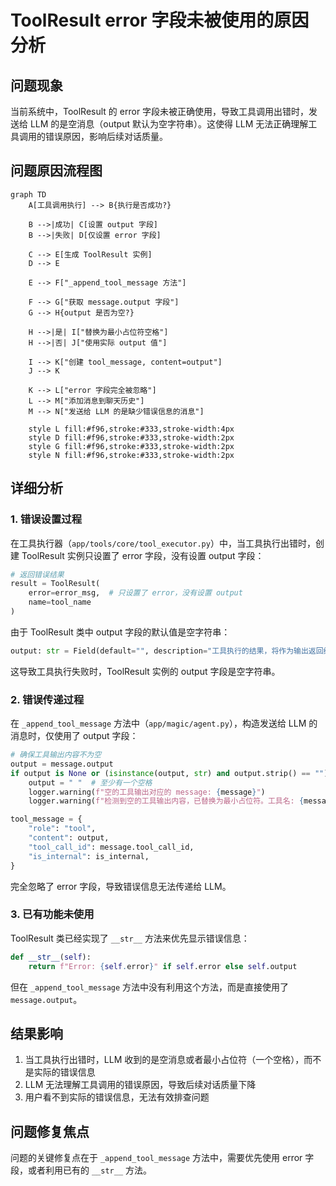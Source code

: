 # ToolResult error 字段未被使用的原因分析

## 问题现象

当前系统中，ToolResult 的 error 字段未被正确使用，导致工具调用出错时，发送给 LLM 的是空消息（output 默认为空字符串）。这使得 LLM 无法正确理解工具调用的错误原因，影响后续对话质量。

## 问题原因流程图

```mermaid
graph TD
    A[工具调用执行] --> B{执行是否成功?}

    B -->|成功| C[设置 output 字段]
    B -->|失败| D[仅设置 error 字段]

    C --> E[生成 ToolResult 实例]
    D --> E

    E --> F["_append_tool_message 方法"]

    F --> G["获取 message.output 字段"]
    G --> H{output 是否为空?}

    H -->|是| I["替换为最小占位符空格"]
    H -->|否| J["使用实际 output 值"]

    I --> K["创建 tool_message, content=output"]
    J --> K

    K --> L["error 字段完全被忽略"]
    L --> M["添加消息到聊天历史"]
    M --> N["发送给 LLM 的是缺少错误信息的消息"]

    style L fill:#f96,stroke:#333,stroke-width:4px
    style D fill:#f96,stroke:#333,stroke-width:2px
    style G fill:#f96,stroke:#333,stroke-width:2px
    style N fill:#f96,stroke:#333,stroke-width:2px
```

## 详细分析

### 1. 错误设置过程

在工具执行器（`app/tools/core/tool_executor.py`）中，当工具执行出错时，创建 ToolResult 实例只设置了 error 字段，没有设置 output 字段：

```python
# 返回错误结果
result = ToolResult(
    error=error_msg,  # 只设置了 error，没有设置 output
    name=tool_name
)
```

由于 ToolResult 类中 output 字段的默认值是空字符串：

```python
output: str = Field(default="", description="工具执行的结果，将作为输出返回给大模型")
```

这导致工具执行失败时，ToolResult 实例的 output 字段是空字符串。

### 2. 错误传递过程

在 `_append_tool_message` 方法中（`app/magic/agent.py`），构造发送给 LLM 的消息时，仅使用了 output 字段：

```python
# 确保工具输出内容不为空
output = message.output
if output is None or (isinstance(output, str) and output.strip() == ""):
    output = " "  # 至少有一个空格
    logger.warning(f"空的工具输出对应的 message: {message}")
    logger.warning(f"检测到空的工具输出内容，已替换为最小占位符。工具名: {message.name}, ID: {message.tool_call_id}")

tool_message = {
    "role": "tool",
    "content": output,
    "tool_call_id": message.tool_call_id,
    "is_internal": is_internal,
}
```

完全忽略了 error 字段，导致错误信息无法传递给 LLM。

### 3. 已有功能未使用

ToolResult 类已经实现了 `__str__` 方法来优先显示错误信息：

```python
def __str__(self):
    return f"Error: {self.error}" if self.error else self.output
```

但在 `_append_tool_message` 方法中没有利用这个方法，而是直接使用了 `message.output`。

## 结果影响

1. 当工具执行出错时，LLM 收到的是空消息或者最小占位符（一个空格），而不是实际的错误信息
2. LLM 无法理解工具调用的错误原因，导致后续对话质量下降
3. 用户看不到实际的错误信息，无法有效排查问题

## 问题修复焦点

问题的关键修复点在于 `_append_tool_message` 方法中，需要优先使用 error 字段，或者利用已有的 `__str__` 方法。
